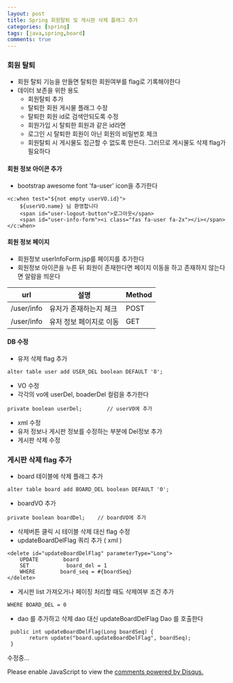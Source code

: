 ```yaml
---
layout: post
title: Spring 회원탈퇴 및 게시판 삭제 플래그 추가
categories: [spring]
tags: [java,spring,board]
comments: true
---
```


### 회원 탈퇴
- 회원 탈퇴 기능을 만들면 탈퇴한 회원여부를 flag로 기록해야한다
- 데이터 보존을 위한 용도
	- 회원탈퇴 추가
	- 탈퇴한 회원 게시물 플래그 수정
	- 탈퇴한 회원 id로 검색안되도록 수정
	- 회원가입 시 탈퇴한 회원과 같은 id라면 
	- 로그인 시 탈퇴한 회원이 아닌 회원의 비밀번호 체크
	- 회원탈퇴 시 게시물도 접근할 수 없도록 만든다. 그러므로 게시물도 삭제 flag가 필요하다

#### 회원 정보 아이콘 추가
- bootstrap awesome font 'fa-user' icon을 추가한다

~~~
<c:when test="${not empty userVO.id}">
    ${userVO.name} 님 환영합니다
    <span id="user-logout-button">로그아웃</span>
    <span id="user-info-form"><i class="fas fa-user fa-2x"></i></span>    
</c:when>
~~~

#### 회원 정보 페이지
- 회원정보 userInfoForm.jsp를 페이지를 추가한다
- 회원정보 아이콘을 누른 뒤 회원이 존재한다면 페이지 이동을 하고 존재하지 않는다면 알람을 띄운다

|url|설명|Method|
|----|----|-----|
|/user/info| 유저가 존재하는지 체크 |POST |
|/user/info| 유저 정보 페이지로 이동 | GET |

#### DB 수정
- 유저 삭제 flag 추가

~~~
alter table user add USER_DEL boolean DEFAULT '0';
~~~

- VO 수정
- 각각의 vo에 userDel, boaderDel 컬럼을 추가한다 

~~~
private boolean userDel;        // userVO에 추가
~~~
- xml 수정
- 유저 정보나 게시판 정보를 수정하는 부분에 Del정보 추가
- 게시판 삭제 수정

### 게시판 삭제 flag 추가

- board 테이블에 삭제 플래그 추가

~~~
alter table board add BOARD_DEL boolean DEFAULT '0';
~~~
- boardVO 추가

~~~
private boolean boardDel;    // boardVO에 추가
~~~

- 삭제버튼 클릭 시 테이블 삭제 대신 flag 수정
- updateBoardDelFlag 쿼리 추가 ( xml )

~~~
<delete id="updateBoardDelFlag" parameterType="Long">
    UPDATE        board
    SET            board_del = 1
    WHERE        board_seq = #{boardSeq}
</delete>
~~~
- 게시판 list 가져오거나 페이징 처리할 때도 삭제여부 조건 추가

~~~
WHERE BOARD_DEL = 0
~~~ 

- dao 를 추가하고 삭제 dao 대신 updateBoardDelFlag Dao 를 호출한다
~~~
 public int updateBoardDelFlag(Long boardSeq) {
	   return update("board.updateBoardDelFlag", boardSeq);
 }
~~~

수정중...

<div id="disqus_thread"></div>
<script>

/**
*  RECOMMENDED CONFIGURATION VARIA*BLES: EDIT AND UNCOMMENT THE SECTION BELOW TO INSERT DYNAMIC VALUES FROM YOUR PLATFORM OR CMS.
*  LEARN WHY DEFINING THESE VARIABLES IS IMPORTANT: https://disqus.com/admin/universalcode/#configuration-variables*/
/*
var disqus_config = function () {
this.page.url = PAGE_URL;  // Replace PAGE_URL with your page's canonical URL variable
this.page.identifier = PAGE_IDENTIFIER; // Replace PAGE_IDENTIFIER with your page's unique identifier variable
};
*/
(function() { // DON'T EDIT BELOW THIS LINE
var d = document, s = d.createElement('script');
s.src = 'https://parkwonhui.disqus.com/embed.js';
s.setAttribute('data-timestamp', +new Date());
(d.head || d.body).appendChild(s);
})();
</script>
<noscript>Please enable JavaScript to view the <a href="https://disqus.com/?ref_noscript">comments powered by Disqus.</a></noscript>